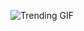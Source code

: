 
<!-- GIF_SECTION -->
![Trending GIF](https://media1.giphy.com/media/v1.Y2lkPThiYjIxNzcybml1bDFhMzdqaGYxcDR6OWtzejV6ejc5OXRiOGN5dGE5NGNvZWpsayZlcD12MV9naWZzX3NlYXJjaCZjdD1n/Ah9o4OswzOuFSRUN57/giphy.gif)
<!-- END_GIF_SECTION -->
